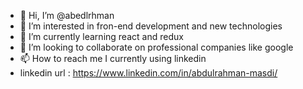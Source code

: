 - 👋 Hi, I’m @abedlrhman
- 👀 I’m interested in fron-end development and new technologies
- 🌱 I’m currently learning react and redux
- 💞️ I’m looking to collaborate on professional companies like google
- 📫 How to reach me I currently using linkedin
- linkedin url : https://www.linkedin.com/in/abdulrahman-masdi/

<!---
abedlrhman/abedlrhman is a ✨ special ✨ repository because its `README.md` (this file) appears on your GitHub profile.
You can click the Preview link to take a look at your changes.
--->
